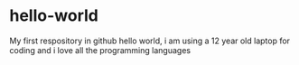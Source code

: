 # hello-world
My first respository in github
 hello world, i am using a 12 year old laptop for coding and i love all the programming languages
 
